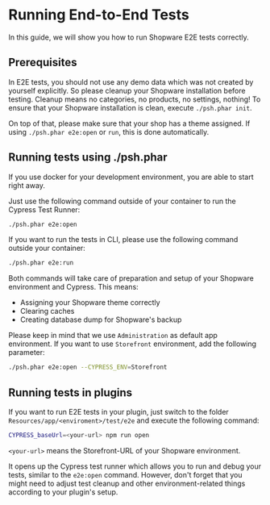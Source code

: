 # Running End-to-End Tests

In this guide, we will show you how to run Shopware E2E tests correctly.

## Prerequisites

In E2E tests, you should not use any demo data which was not created by yourself explicitly. So please cleanup 
your Shopware installation before testing. Cleanup means no categories, no products, no settings, nothing! 
To ensure that your Shopware installation is clean, execute `./psh.phar init`. 

On top of that, please make sure that your shop has a theme assigned. 
If using `./psh.phar e2e:open` or `run`, this is done automatically. 

## Running tests using ./psh.phar

If you use docker for your development environment, you are able to start right away. 
 
Just use the following command outside of your container to run the Cypress Test Runner:
```bash
./psh.phar e2e:open
```

If you want to run the tests in CLI, please use the following command outside your container:
```bash
./psh.phar e2e:run
```

Both commands will take care of preparation and setup of your Shopware environment and Cypress. This means:
* Assigning your Shopware theme correctly
* Clearing caches
* Creating database dump for Shopware's backup

Please keep in mind that we use `Administration` as default app environment. If you want to use `Storefront` environment,
add the following parameter:
```bash
./psh.phar e2e:open --CYPRESS_ENV=Storefront
```

## Running tests in plugins

If you want to run E2E tests in your plugin, just switch to the folder `Resources/app/<enviroment>/test/e2e` and 
execute the following command:
```bash
CYPRESS_baseUrl=<your-url> npm run open
```

`<your-url>` means the Storefront-URL of your Shopware environment.

It opens up the Cypress test runner which allows you to run and debug your tests, similar to the `e2e:open` command.
However, don't forget that you might need to adjust test cleanup and other environment-related things according
to your plugin's setup. 
